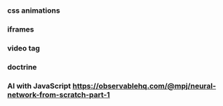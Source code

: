 <!-- TODO add a short questions/answer summary -->
### css animations 
### iframes
### video tag
### doctrine
### AI with JavaScript https://observablehq.com/@mpj/neural-network-from-scratch-part-1
